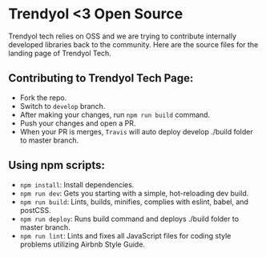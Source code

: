 # Trendyol <3 Open Source

Trendyol tech relies on OSS and we are trying to contribute internally developed libraries back to the community. Here are the source files for the landing page of Trendyol Tech.

## Contributing to Trendyol Tech Page:

* Fork the repo.
* Switch to `develop` branch.
* After making your changes, run `npm run build` command.
* Push your changes and open a PR.
* When your PR is merges, `Travis` will auto deploy develop ./build folder to master branch.

## Using npm scripts:
* `npm install`: Install dependencies.
* `npm run dev`: Gets you starting with a simple, hot-reloading dev build.
* `npm run build`: Lints, builds, minifies, complies with eslint, babel, and postCSS.
* `npm run deploy`: Runs build command and deploys ./build folder to master branch.
* `npm run lint`: Lints and fixes all JavaScript files for coding style problems utilizing Airbnb Style Guide.
